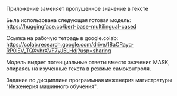 Приложение заменяет пропущенное значение в тексте

Была использована следующая готовая модель: https://huggingface.co/bert-base-multilingual-cased

Ссылка на рабочую тетрадь в google.colab: https://colab.research.google.com/drive/18aCRayq-RP0lEV_TQXvhrXVF7yJ5LHdj?usp=sharing

Модель выдает потенциальные ответы вместо значения MASK, опираясь на изученные текста в режиме самоконтроля.

Задание по дисциплине программная инженерия магистратуры "Инженерия машинного обучения".
